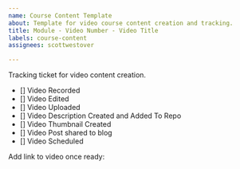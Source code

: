 ```yaml
---
name: Course Content Template
about: Template for video course content creation and tracking.
title: Module - Video Number - Video Title
labels: course-content
assignees: scottwestover

---
```


Tracking ticket for video content creation.

* [] Video Recorded
* [] Video Edited
* [] Video Uploaded
* [] Video Description Created and Added To Repo
* [] Video Thumbnail Created
* [] Video Post shared to blog
* [] Video Scheduled

Add link to video once ready:
